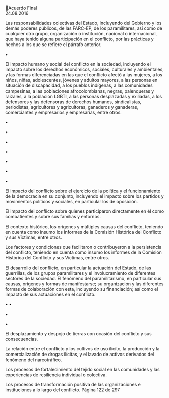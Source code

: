 Acuerdo Final  
24.08.2016  

 
Las  responsabilidades  colectivas  del  Estado,  incluyendo  del  Gobierno  y  los  demás  poderes 
públicos, de las FARC-EP, de los paramilitares, así como de cualquier otro grupo, organización 
o institución, nacional o internacional, que haya tenido alguna participación en el conflicto, por 
las prácticas y hechos a los que se refiere el párrafo anterior. 

•

 
El  impacto  humano  y  social  del  conflicto  en  la  sociedad,  incluyendo  el  impacto  sobre  los 
derechos económicos, sociales, culturales y ambientales, y las formas diferenciadas en las que 
el conflicto afectó a las mujeres, a los niños, niñas, adolescentes, jóvenes y adultos mayores, a 
las  personas  en  situación  de  discapacidad,  a  los  pueblos  indígenas,  a  las  comunidades 
campesinas, a las poblaciones afrocolombianas, negras, palenqueras y raizales, a la población 
LGBTI, a las personas desplazadas y exiliadas, a los defensores y las defensoras de derechos 
humanos,  sindicalistas,  periodistas,  agricultores  y  agricultoras,  ganaderos  y  ganaderas, 
comerciantes y empresarios y empresarias, entre otros. 

•

 
•

•

•

•

•
 
•

El impacto del conflicto sobre el ejercicio de la política y el funcionamiento de la democracia en 
su conjunto, incluyendo el impacto sobre los partidos y movimientos políticos y sociales, en 
particular los de oposición. 
 
El impacto del conflicto sobre quienes participaron directamente en él como combatientes y 
sobre sus familias y entornos.  
 
El contexto histórico, los orígenes y múltiples causas del conflicto, teniendo en cuenta como 
insumo los informes de la Comisión Histórica del Conflicto y sus Víctimas, entre otros. 
 
Los  factores  y  condiciones  que  facilitaron  o  contribuyeron  a  la  persistencia  del  conflicto, 
teniendo  en  cuenta  como  insumo  los  informes  de  la  Comisión  Histórica  del  Conflicto  y  sus 
Víctimas, entre otros. 
 
El desarrollo del conflicto, en particular la actuación del Estado, de las guerrillas, de los grupos 
paramilitares y el involucramiento de diferentes sectores de la sociedad. 
El fenómeno del paramilitarismo, en particular sus causas, orígenes y formas de manifestarse; 
su organización y las diferentes formas de colaboración con esta, incluyendo su financiación; 
así como el impacto de sus actuaciones en el conflicto. 

 
•
•

•

•

El desplazamiento y despojo de tierras con ocasión del conflicto y sus consecuencias. 
 
La relación entre el conflicto y  los cultivos de uso ilícito, la producción y la comercialización de 
drogas ilícitas, y el lavado de activos derivados del fenómeno del narcotráfico. 
 
Los  procesos  de  fortalecimiento  del  tejido  social  en  las  comunidades  y  las  experiencias  de 
resiliencia individual o colectiva. 
 
Los  procesos  de  transformación  positiva  de  las  organizaciones  e  instituciones  a  lo  largo  del 
conflicto. 
Página 122 de 297 

 

